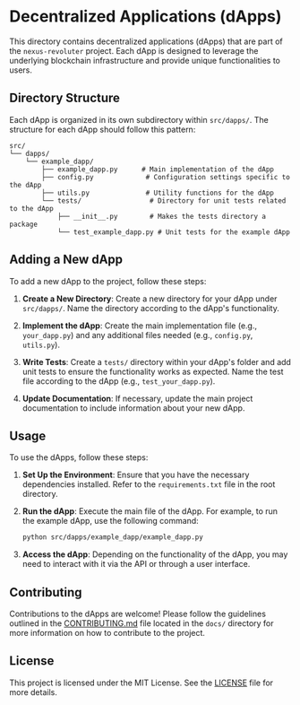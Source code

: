 # Decentralized Applications (dApps)

This directory contains decentralized applications (dApps) that are part of the `nexus-revoluter` project. Each dApp is designed to leverage the underlying blockchain infrastructure and provide unique functionalities to users.

## Directory Structure

Each dApp is organized in its own subdirectory within `src/dapps/`. The structure for each dApp should follow this pattern:

```
src/
└── dapps/
    └── example_dapp/
        ├── example_dapp.py      # Main implementation of the dApp
        ├── config.py             # Configuration settings specific to the dApp
        ├── utils.py              # Utility functions for the dApp
        └── tests/                 # Directory for unit tests related to the dApp
            ├── __init__.py        # Makes the tests directory a package
            └── test_example_dapp.py # Unit tests for the example dApp
```

## Adding a New dApp

To add a new dApp to the project, follow these steps:

1. **Create a New Directory**: Create a new directory for your dApp under `src/dapps/`. Name the directory according to the dApp's functionality.

2. **Implement the dApp**: Create the main implementation file (e.g., `your_dapp.py`) and any additional files needed (e.g., `config.py`, `utils.py`).

3. **Write Tests**: Create a `tests/` directory within your dApp's folder and add unit tests to ensure the functionality works as expected. Name the test file according to the dApp (e.g., `test_your_dapp.py`).

4. **Update Documentation**: If necessary, update the main project documentation to include information about your new dApp.

## Usage

To use the dApps, follow these steps:

1. **Set Up the Environment**: Ensure that you have the necessary dependencies installed. Refer to the `requirements.txt` file in the root directory.

2. **Run the dApp**: Execute the main file of the dApp. For example, to run the example dApp, use the following command:

   ```bash
   python src/dapps/example_dapp/example_dapp.py
   ```

3. **Access the dApp**: Depending on the functionality of the dApp, you may need to interact with it via the API or through a user interface.

## Contributing

Contributions to the dApps are welcome! Please follow the guidelines outlined in the [CONTRIBUTING.md](docs/CONTRIBUTING.md) file located in the `docs/` directory for more information on how to contribute to the project.

## License

This project is licensed under the MIT License. See the [LICENSE](src/dapps/LICENSE) file for more details.
